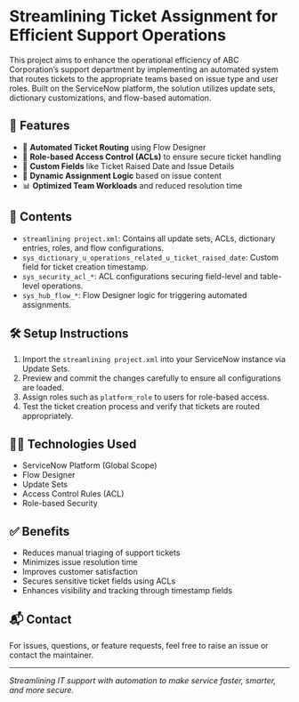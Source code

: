 # Streamlining Ticket Assignment for Efficient Support Operations

This project aims to enhance the operational efficiency of ABC Corporation’s support department by implementing an automated system that routes tickets to the appropriate teams based on issue type and user roles. Built on the ServiceNow platform, the solution utilizes update sets, dictionary customizations, and flow-based automation.

## 🚀 Features

- 🔄 **Automated Ticket Routing** using Flow Designer
- 🔐 **Role-based Access Control (ACLs)** to ensure secure ticket handling
- 📅 **Custom Fields** like Ticket Raised Date and Issue Details
- 🧠 **Dynamic Assignment Logic** based on issue content
- 📊 **Optimized Team Workloads** and reduced resolution time

## 📁 Contents

- `streamlining project.xml`: Contains all update sets, ACLs, dictionary entries, roles, and flow configurations.
- `sys_dictionary_u_operations_related_u_ticket_raised_date`: Custom field for ticket creation timestamp.
- `sys_security_acl_*`: ACL configurations securing field-level and table-level operations.
- `sys_hub_flow_*`: Flow Designer logic for triggering automated assignments.

## 🛠️ Setup Instructions

1. Import the `streamlining project.xml` into your ServiceNow instance via Update Sets.
2. Preview and commit the changes carefully to ensure all configurations are loaded.
3. Assign roles such as `platform_role` to users for role-based access.
4. Test the ticket creation process and verify that tickets are routed appropriately.

## 🧑‍💻 Technologies Used

- ServiceNow Platform (Global Scope)
- Flow Designer
- Update Sets
- Access Control Rules (ACL)
- Role-based Security

## ✅ Benefits

- Reduces manual triaging of support tickets
- Minimizes issue resolution time
- Improves customer satisfaction
- Secures sensitive ticket fields using ACLs
- Enhances visibility and tracking through timestamp fields

## 📬 Contact

For issues, questions, or feature requests, feel free to raise an issue or contact the maintainer.

---

*Streamlining IT support with automation to make service faster, smarter, and more secure.*
